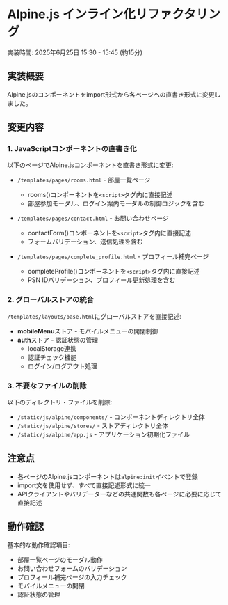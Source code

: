 # Alpine.js インライン化リファクタリング

実装時間: 2025年6月25日 15:30 - 15:45 (約15分)

## 実装概要

Alpine.jsのコンポーネントをimport形式から各ページへの直書き形式に変更しました。

## 変更内容

### 1. JavaScriptコンポーネントの直書き化

以下のページでAlpine.jsコンポーネントを直書き形式に変更:

- `/templates/pages/rooms.html` - 部屋一覧ページ
  - rooms()コンポーネントを`<script>`タグ内に直接記述
  - 部屋参加モーダル、ログイン案内モーダルの制御ロジックを含む

- `/templates/pages/contact.html` - お問い合わせページ
  - contactForm()コンポーネントを`<script>`タグ内に直接記述
  - フォームバリデーション、送信処理を含む

- `/templates/pages/complete_profile.html` - プロフィール補完ページ
  - completeProfile()コンポーネントを`<script>`タグ内に直接記述
  - PSN IDバリデーション、プロフィール更新処理を含む

### 2. グローバルストアの統合

`/templates/layouts/base.html`にグローバルストアを直接記述:

- **mobileMenu**ストア - モバイルメニューの開閉制御
- **auth**ストア - 認証状態の管理
  - localStorage連携
  - 認証チェック機能
  - ログイン/ログアウト処理

### 3. 不要なファイルの削除

以下のディレクトリ・ファイルを削除:

- `/static/js/alpine/components/` - コンポーネントディレクトリ全体
- `/static/js/alpine/stores/` - ストアディレクトリ全体
- `/static/js/alpine/app.js` - アプリケーション初期化ファイル

## 注意点

- 各ページのAlpine.jsコンポーネントは`alpine:init`イベントで登録
- import文を使用せず、すべて直接記述形式に統一
- APIクライアントやバリデーターなどの共通関数も各ページに必要に応じて直接記述

## 動作確認

基本的な動作確認項目:
- 部屋一覧ページのモーダル動作
- お問い合わせフォームのバリデーション
- プロフィール補完ページの入力チェック
- モバイルメニューの開閉
- 認証状態の管理